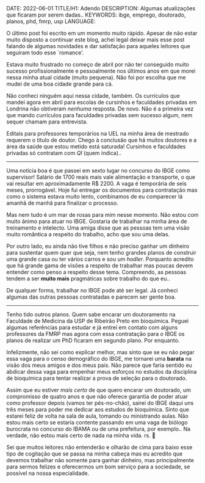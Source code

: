 <!DOCTYPE html>
<meta http-equiv="content-type" content="text/html; charset=utf-8">
<link rel="stylesheet" href="../css/style.css" type="text/css">
<!-- PLAIN TEXT -->
DATE: 2022-06-01
TITLE/H1: Adendo
DESCRIPTION: Algumas atualizações que ficaram por serem dadas..
KEYWORDS: ibge, emprego, doutorado, planos, phd, fmrp, usp
LANGUAGE: 

<!-- DATE MUST BE IN THE FORMAT YYY-MM-DD -->
<!-- H1 WILL BE ADDED TO POST/ARTICLE HEADER -->
<!-- KEYWORD DELIMITER IS COMMA -->


<!-- HYPERTEXT -->

O último post foi escrito em um momento muito rápido. Apesar de 
não estar muito disposto a continuar este blog, achei legal deixar
mais esse post falando de algumas novidades e dar satisfação
para aqueles leitores que seguiram todo esse \`romance'.

Estava muito frustrado no começo de abril por não ter conseguido
muito sucesso profissionalmente e pessoalmente nos últimos
anos em que morei nessa minha atual cidade (muito pequena).
Não foi por escolha que me mudei de uma boa cidade grande para cá.

Não conheci ninguém aqui nessa cidade, também. Os currículos
que mandei agora em abril para escolas de cursinhos e faculdades privadas
em Londrina não obtiveram *nenhuma* resposta. De novo. Não é a primeira
vez que mando currículos para faculdades privadas sem sucesso algum, nem
sequer chamam para entrevista.

Editais para professores temporários na UEL na minha área de mestrado
requerem o título de doutor. Chego à conclusão que há muitos doutores
e a área da saúde que estou metido está saturada! Cursinhos e faculdades
privadas só contratam com *QI* (quem indica)..

---

Uma notícia boa é que  passei em sexto lugar no concurso do IBGE como supervisor!
Salário de 1700 reais mais vale alimentação e transporte, o que vai
resultar em aproximadamente R$ 2200. A vaga é temporária de seis meses,
prorrogável. Hoje fui entregar os documentos para contratação mas
como o sistema estava muito lento, combinamos de eu comparecer lá amanhã
de manhã para finalizar o processo.

Mas nem tudo é um mar de rosas para mim nesse momento. Não estou com
muito ânimo para atuar no IBGE. Gostaria de trabalhar na minha área
de treinamento e intelecto. Uma amiga disse que as pessoas tem uma visão
muito romântica a respeito do trabalho, acho que sou uma delas.

Por outro lado, eu ainda não tive filhos e não preciso ganhar um dinheiro
para sustentar quem quer que seja, nem tenho grandes planos de construir
uma grande casa ou ter vários carros e sou um *hodler*. Porquanto acredito que há
grande gama de visões a respeito de trabalhar mas poucas devem entender
como penso a respeito desse tema. Compreendo, as pessoas tendem a ser
**muito mais** pragmáticas sobre trabalho do que eu..

De qualquer forma, trabalhar no IBGE pode até ser legal. Já conheci algumas
das outras pessoas contratadas e parecem ser gente boa.

---

Tenho tido outros planos. Quem sabe encarar um doutoramento
na Faculdade de Medicina da USP de Ribeirão Preto em bioquímica.
Peguei algumas referências para estudar e já entrei em contato com
alguns professores da FMRP mas agora com essa contratação para o IBGE
os planos de realizar um PhD ficaram em segundo plano. Por enquanto.

Infelizmente, não sei como explicar melhor, mas sinto que se eu não
pegar essa vaga para o censo demográfico do IBGE, me tornarei uma **barata**
na visão dos meus amigos e dos meus pais. Não parece que faria sentido
eu abdicar dessa vaga para empenhar meus esforços no estudos da disciplina
de bioquímica para tentar realizar a prova de  seleção para o doutorado. 

Assim que eu estiver *mais certo* de que quero encarar um doutorado,
um compromisso de quatro anos e que não oferece garantia de poder
atuar como professor depois (vamos ter pés-no-chão), sairei do
IBGE daqui uns três meses para poder me dedicar aos estudos de bioquímica.
Sinto que estarei feliz de volta na sala de aula, tomando ou ministrando aulas.
Não estou mais certo se estaria contente passando em uma vaga de biólogo burocrata
no concurso do IBAMA ou de
uma prefeitura, por exemplo..
Na verdade, não estou mais certo de nada na minha vida. rs. 😬

Sei que muitos leitores não entenderão e olharão de cima para baixo
esse tipo de cogitação que se passa na minha cabeça mas eu acredito
que devemos trabalhar não somente para ganhar dinheiro, mas principalmente
para sermos felizes e oferecermos um bom serviço para a sociedade, se possível
na nossa especialidade.

